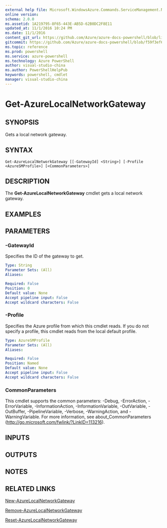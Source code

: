 ```yaml
---
external help file: Microsoft.WindowsAzure.Commands.ServiceManagement.Network.dll-Help.xml
online version: 
schema: 2.0.0
ms.assetid: 1A219795-8F65-443E-AB5D-62B0DC2F8E11
updated_at: 11/1/2016 10:24 PM
ms.date: 11/1/2016
content_git_url: https://github.com/Azure/azure-docs-powershell/blob/live/azureps-cmdlets-docs/ServiceManagement/Azure.Networking/v1.6.1/Get-AzureLocalNetworkGateway.md
gitcommit: https://github.com/Azure/azure-docs-powershell/blob/f59f3ef60bc592383812213e69fd77ba950759ed/azureps-cmdlets-docs/ServiceManagement/Azure.Networking/v1.6.1/Get-AzureLocalNetworkGateway.md
ms.topic: reference
ms.prod: powershell
ms.service: azure-powershell
ms.technology: Azure PowerShell
author: visual-studio-china
ms.author: PowerShellHelpPub
keywords: powershell, cmdlet
manager: visual-studio-china
---
```


# Get-AzureLocalNetworkGateway

## SYNOPSIS
Gets a local network gateway.

## SYNTAX

```
Get-AzureLocalNetworkGateway [[-GatewayId] <String>] [-Profile <AzureSMProfile>] [<CommonParameters>]
```

## DESCRIPTION
The **Get-AzureLocalNetworkGateway** cmdlet gets a local network gateway.

## EXAMPLES


## PARAMETERS

### -GatewayId
Specifies the ID of the gateway to get.

```yaml
Type: String
Parameter Sets: (All)
Aliases:

Required: False
Position: 0
Default value: None
Accept pipeline input: False
Accept wildcard characters: False
```

### -Profile
Specifies the Azure profile from which this cmdlet reads.
If you do not specify a profile, this cmdlet reads from the local default profile.

```yaml
Type: AzureSMProfile
Parameter Sets: (All)
Aliases:

Required: False
Position: Named
Default value: None
Accept pipeline input: False
Accept wildcard characters: False
```

### CommonParameters
This cmdlet supports the common parameters: -Debug, -ErrorAction, -ErrorVariable, -InformationAction, -InformationVariable, -OutVariable, -OutBuffer, -PipelineVariable, -Verbose, -WarningAction, and -WarningVariable. For more information, see about_CommonParameters (http://go.microsoft.com/fwlink/?LinkID=113216).

## INPUTS

## OUTPUTS

## NOTES

## RELATED LINKS

[New-AzureLocalNetworkGateway](xref:ServiceManagement/Azure.Networking/v1.6.1/New-AzureLocalNetworkGateway.md)

[Remove-AzureLocalNetworkGateway](xref:ServiceManagement/Azure.Networking/v1.6.1/Remove-AzureLocalNetworkGateway.md)

[Reset-AzureLocalNetworkGateway](xref:ServiceManagement/Azure.Networking/v1.6.1/Reset-AzureLocalNetworkGateway.md)
